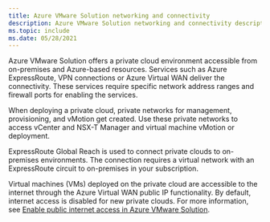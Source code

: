```yaml
---
title: Azure VMware Solution networking and connectivity
description: Azure VMware Solution networking and connectivity description.
ms.topic: include
ms.date: 05/28/2021
---
```


<!-- Used in introduction.md and concepts-networking.md -->

Azure VMware Solution offers a private cloud environment accessible from on-premises and Azure-based resources. Services such as Azure ExpressRoute, VPN connections or Azure Virtual WAN deliver the connectivity. These services require specific network address ranges and firewall ports for enabling the services.

When deploying a private cloud, private networks for management, provisioning, and vMotion get created. Use these private networks to access vCenter and NSX-T Manager and virtual machine vMotion or deployment.  

ExpressRoute Global Reach is used to connect private clouds to on-premises environments. The connection requires a virtual network with an ExpressRoute circuit to on-premises in your subscription.

Virtual machines (VMs) deployed on the private cloud are accessible to the internet through the Azure Virtual WAN public IP functionality.  By default, internet access is disabled for new private clouds. For more information, see [Enable public internet access in Azure VMware Solution](../enable-public-internet-access.md).



